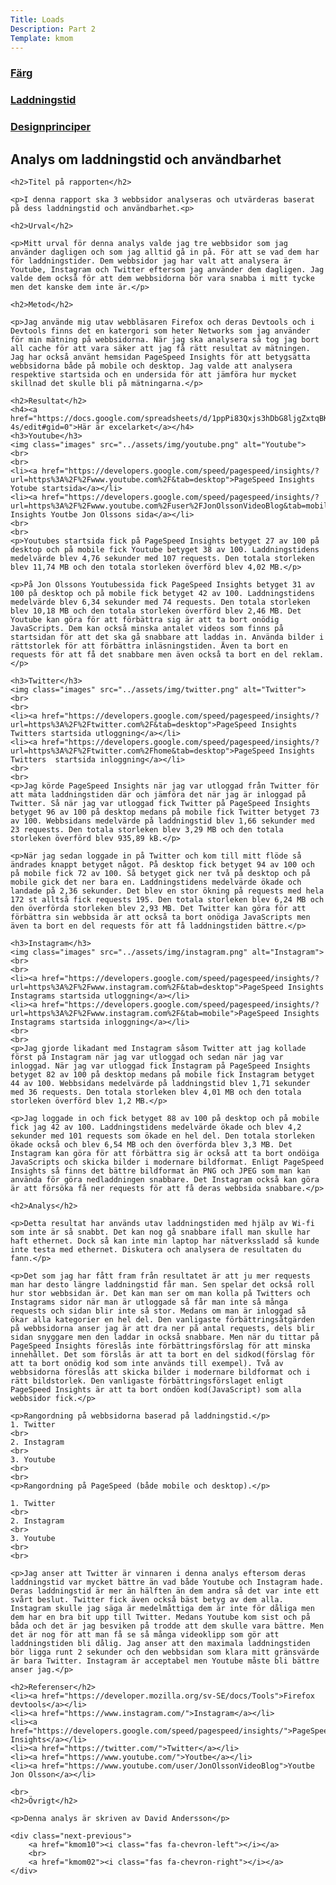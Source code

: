 ```yaml
---
Title: Loads
Description: Part 2
Template: kmom
---
```

<div class="sidebar">
    <a href="01_colors"><h3>Färg</h3></a>
    <a href="02_load"><h3>Laddningstid</h3></a>
    <a href="03_design_principles"><h3>Designprinciper</h3></a>
</div>



<div class="report">
    <h2>Analys om laddningstid och användbarhet</h2>

    <h2>Titel på rapporten</h2>

    <p>I denna rapport ska 3 webbsidor analyseras och utvärderas baserat på dess laddningstid och användbarhet.<p>

    <h2>Urval</h2>

    <p>Mitt urval för denna analys valde jag tre webbsidor som jag använder dagligen och som jag alltid gå in på. För att se vad dem har för laddningstider. Dem webbsidor jag har valt att analysera är Youtube, Instagram och Twitter eftersom jag använder dem dagligen. Jag valde dem också för att dem webbsidorna bör vara snabba i mitt tycke men det kanske dem inte är.</p>

    <h2>Metod</h2>

    <p>Jag använde mig utav webbläsaren Firefox och deras Devtools och i Devtools finns det en katergori som heter Networks som jag använder för min mätning på webbsidorna. När jag ska analysera så tog jag bort all cache för att vara säker att jag få rätt resultat av mätningen. Jag har också använt hemsidan PageSpeed Insights för att betygsätta webbsidorna både på mobile och desktop. Jag valde att analysera respektive startsida och en undersida för att jämföra hur mycket skillnad det skulle bli på mätningarna.</p>

    <h2>Resultat</h2>
    <h4><a href="https://docs.google.com/spreadsheets/d/1ppPi83Qxjs3hDbG8ljgZxtqBKXCsn7sHdYlZcmrA-4s/edit#gid=0">Här är excelarket</a></h4>
    <h3>Youtube</h3>
    <img class="images" src="../assets/img/youtube.png" alt="Youtube">
    <br>
    <br>
    <li><a href="https://developers.google.com/speed/pagespeed/insights/?url=https%3A%2F%2Fwww.youtube.com%2F&tab=desktop">PageSpeed Insights Yotube startsida</a></li>
    <li><a href="https://developers.google.com/speed/pagespeed/insights/?url=https%3A%2F%2Fwww.youtube.com%2Fuser%2FJonOlssonVideoBlog&tab=mobile">PageSpeed Insights Youtbe Jon Olssons sida</a></li>
    <br>
    <br>
    <p>Youtubes startsida fick på PageSpeed Insights betyget 27 av 100 på desktop och på mobile fick Youtube betyget 38 av 100. Laddningstidens medelvärde blev 4,76 sekunder med 107 requests. Den totala storleken blev 11,74 MB och den totala storleken överförd blev 4,02 MB.</p>

    <p>På Jon Olssons Youtubessida fick PageSpeed Insights betyget 31 av 100 på desktop och på mobile fick betyget 42 av 100. Laddningstidens medelvärde blev 6,34 sekunder med 74 requests. Den totala storleken blev 10,18 MB och den totala storleken överförd blev 2,46 MB. Det Youtube kan göra för att förbättra sig är att ta bort onödig JavaScripts. Dem kan också minska antalet videos som finns på startsidan för att det ska gå snabbare att laddas in. Använda bilder i rättstorlek för att förbättra inläsningstiden. Även ta bort en requests för att få det snabbare men även också ta bort en del reklam.</p>

    <h3>Twitter</h3>
    <img class="images" src="../assets/img/twitter.png" alt="Twitter">
    <br>
    <br>
    <li><a href="https://developers.google.com/speed/pagespeed/insights/?url=https%3A%2F%2Ftwitter.com%2F&tab=desktop">PageSpeed Insights Twitters startsida utloggning</a></li>
    <li><a href="https://developers.google.com/speed/pagespeed/insights/?url=https%3A%2F%2Ftwitter.com%2Fhome&tab=desktop">PageSpeed Insights Twitters  startsida inloggning</a></li>
    <br>
    <br>
    <p>Jag körde PageSpeed Insights när jag var utloggad från Twitter för att mäta laddningstiden där och jämföra det när jag är inloggad på Twitter. Så när jag var utloggad fick Twitter på PageSpeed Insights betyget 96 av 100 på desktop medans på mobile fick Twitter betyget 73 av 100. Webbsidans medelvärde på laddningstid blev 1,66 sekunder med 23 requests. Den totala storleken blev 3,29 MB och den totala storleken överförd blev 935,89 kB.</p>

    <p>När jag sedan loggade in på Twitter och kom till mitt flöde så ändrades knappt betyget något. På desktop fick betyget 94 av 100 och på mobile fick 72 av 100. Så betyget gick ner två på desktop och på mobile gick det ner bara en. Laddningstidens medelvärde ökade och landade på 2,36 sekunder. Det blev en stor ökning på requests med hela 172 st alltså fick requests 195. Den totala storleken blev 6,24 MB och den överförda storleken blev 2,93 MB. Det Twitter kan göra för att förbättra sin webbsida är att också ta bort onödiga JavaScripts men även ta bort en del requests för att få laddningstiden bättre.</p>

    <h3>Instagram</h3>
    <img class="images" src="../assets/img/instagram.png" alt="Instagram">
    <br>
    <br>
    <li><a href="https://developers.google.com/speed/pagespeed/insights/?url=https%3A%2F%2Fwww.instagram.com%2F&tab=desktop">PageSpeed Insights Instagrams startsida utloggning</a></li>
    <li><a href="https://developers.google.com/speed/pagespeed/insights/?url=https%3A%2F%2Fwww.instagram.com%2F&tab=mobile">PageSpeed Insights Instagrams startsida inloggning</a></li>
    <br>
    <br>
    <p>Jag gjorde likadant med Instagram såsom Twitter att jag kollade först på Instagram när jag var utloggad och sedan när jag var inloggad. När jag var utloggad fick Instagram på PageSpeed Insights betyget 82 av 100 på desktop medans på mobile fick Instagram betyget 44 av 100. Webbsidans medelvärde på laddningstid blev 1,71 sekunder med 36 requests. Den totala storleken blev 4,01 MB och den totala storleken överförd blev 1,2 MB.</p>

    <p>Jag loggade in och fick betyget 88 av 100 på desktop och på mobile fick jag 42 av 100. Laddningstidens medelvärde ökade och blev 4,2 sekunder med 101 requests som ökade en hel del. Den totala storleken ökade också och blev 6,54 MB och den överförda blev 3,3 MB. Det Instagram kan göra för att förbättra sig är också att ta bort ondöiga JavaScripts och skicka bilder i modernare bildformat. Enligt PageSpeed Insights så finns det bättre bildformat än PNG och JPEG som man kan använda för göra nedladdningen snabbare. Det Instagram också kan göra är att försöka få ner requests för att få deras webbsida snabbare.</p>

    <h2>Analys</h2>

    <p>Detta resultat har används utav laddningstiden med hjälp av Wi-fi som inte är så snabbt. Det kan nog gå snabbare ifall man skulle har haft ethernet. Dock så kan inte min laptop har nätverkssladd så kunde inte testa med ethernet. Diskutera och analysera de resultaten du fann.</p>

    <p>Det som jag har fått fram från resultatet är att ju mer requests man har desto längre laddningstid får man. Sen spelar det också roll hur stor webbsidan är. Det kan man ser om man kolla på Twitters och Instagrams sidor när man är utloggade så får man inte så många requests och sidan blir inte så stor. Medans om man är inloggad så ökar alla kategorier en hel del. Den vanligaste förbättringsåtgärden på webbsidorna anser jag är att dra ner på antal requests, dels blir sidan snyggare men den laddar in också snabbare. Men när du tittar på PageSpeed Insights föreslås inte förbättringsförslag för att minska innehållet. Det som förslås är att ta bort en del sidkod(förslag för att ta bort onödig kod som inte används till exempel). Två av webbsidorna föreslås att skicka bilder i modernare bildformat och i rätt bildstorlek. Den vanligaste förbättringsförslaget enligt PageSpeed Insights är att ta bort ondöen kod(JavaScript) som alla webbsidor fick.</p>

    <p>Rangordning på webbsidorna baserad på laddningstid.</p>
    1. Twitter
    <br>
    2. Instagram
    <br>
    3. Youtube
    <br>
    <br>
    <p>Rangordning på PageSpeed (både mobile och desktop).</p>

    1. Twitter
    <br>
    2. Instagram
    <br>
    3. Youtube
    <br>
    <br>

    <p>Jag anser att Twitter är vinnaren i denna analys eftersom deras laddningstid var mycket bättre än vad både Youtube och Instagram hade. Deras laddningstid är mer än hälften än dem andra så det var inte ett svårt beslut. Twitter fick även också bäst betyg av dem alla. Instagram skulle jag säga är medelmåttiga dem är inte för dåliga men dem har en bra bit upp till Twitter. Medans Youtube kom sist och på båda och det är jag besviken på trodde att dem skulle vara bättre. Men det är nog för att man få se så många videoklipp som gör att laddningstiden bli dålig. Jag anser att den maximala laddningstiden bör ligga runt 2 sekunder och den webbsidan som klara mitt gränsvärde är bara Twitter. Instagram är acceptabel men Youtube måste bli bättre anser jag.</p>

    <h2>Referenser</h2>
    <li><a href="https://developer.mozilla.org/sv-SE/docs/Tools">Firefox devtools</a></li>
    <li><a href="https://www.instagram.com/">Instagram</a></li>
    <li><a href="https://developers.google.com/speed/pagespeed/insights/">PageSpeed Insights</a></li>
    <li><a href="https://twitter.com/">Twitter</a></li>
    <li><a href="https://www.youtube.com/">Youtbe</a></li>
    <li><a href="https://www.youtube.com/user/JonOlssonVideoBlog">Youtbe Jon Olsson</a></li>

    <br>
    <h2>Övrigt</h2>

    <p>Denna analys är skriven av David Andersson</p>

    <div class="next-previous">
        <a href="kmom10"><i class="fas fa-chevron-left"></i></a>
        <br>
        <a href="kmom02"><i class="fas fa-chevron-right"></i></a>
    </div>
</div>
